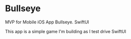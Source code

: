 # Bullseye
MVP for Mobile iOS App Bullseye. SwiftUI  

This app is a simple game I'm building as I test drive SwiftUI
